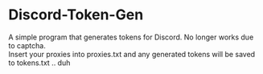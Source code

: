 # Discord-Token-Gen
A simple program that generates tokens for Discord. No longer works due to captcha.<br>
Insert your proxies into proxies.txt and any generated tokens will be saved to tokens.txt .. duh
